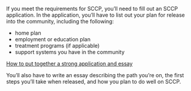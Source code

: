 If you meet the requirements for SCCP, you’ll need to fill out an SCCP application. In the application, you’ll have to list out your plan for release into the community, including the following:

- home plan
- employment or education plan
- treatment programs (if applicable)
- support systems you have in the community

<p><FormPreview linkText="Preview a blank SCCP application" icon /></p>

<p><a href="next-steps" icon>How to put together a strong application and essay</a></p>

You’ll also have to write an essay describing the path you’re on, the first steps you’ll take when released, and how you plan to do well on SCCP.
